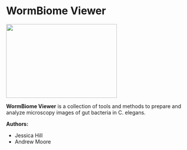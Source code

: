 # WormBiome Viewer

<img src="https://github.com/jesshill/WormBiome-Viewer/assets/41451575/605276ce-53a7-444b-a289-e11a75f0c7fa.png" width="300" height="200">

**WormBiome Viewer** is a collection of tools and methods to prepare and analyze microscopy images of gut bacteria in C. elegans. 

**Authors:**
- Jessica Hill
- Andrew Moore
